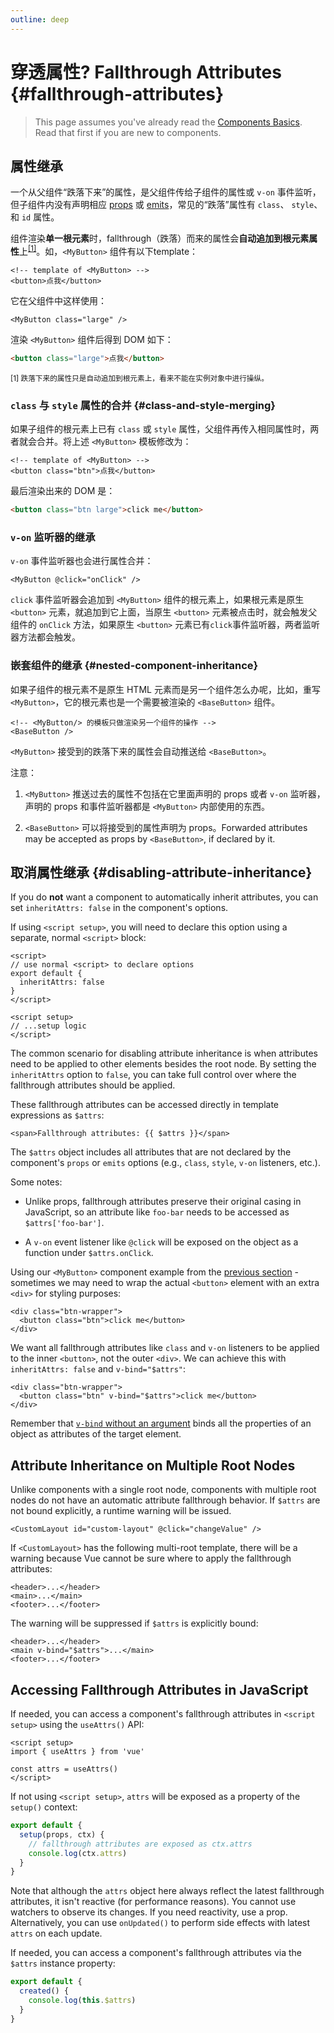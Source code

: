 ```yaml
---
outline: deep
---
```


# 穿透属性? Fallthrough Attributes {#fallthrough-attributes}

> This page assumes you've already read the [Components Basics](/guide/essentials/component-basics). Read that first if you are new to components.

## 属性继承

一个从父组件“跌落下来”的属性，是父组件传给子组件的属性或 `v-on` 事件监听，但子组件内没有声明相应 [props](./props) 或 [emits](./events.html#declaring-emitted-events)，常见的“跌落”属性有 `class`、 `style`、和 `id` 属性。

组件渲染**单一根元素**时，fallthrough（跌落）而来的属性会**自动追加到根元素属性**上<sup>[[1]](#footnote-1)</sup>。如，`<MyButton>` 组件有以下template：

```vue-html
<!-- template of <MyButton> -->
<button>点我</button>
```

它在父组件中这样使用：

```vue-html
<MyButton class="large" />
```

渲染 `<MyButton>` 组件后得到 DOM 如下：

```html
<button class="large">点我</button>
```

<small>
<div id="footnote-1">[1] 跌落下来的属性只是自动追加到根元素上，看来不能在实例对象中进行操纵。</div>
</small>

### `class` 与 `style` 属性的合并 {#class-and-style-merging}

如果子组件的根元素上已有 `class` 或 `style` 属性，父组件再传入相同属性时，两者就会合并。将上述 `<MyButton>` 模板修改为：

```vue-html
<!-- template of <MyButton> -->
<button class="btn">点我</button>
```

最后渲染出来的 DOM 是：

```html
<button class="btn large">click me</button>
```

### `v-on` 监听器的继承

`v-on` 事件监听器也会进行属性合并：

```vue-html
<MyButton @click="onClick" />
```

`click` 事件监听器会追加到 `<MyButton>` 组件的根元素上，如果根元素是原生 `<button>` 元素，就追加到它上面，当原生 `<button>` 元素被点击时，就会触发父组件的 `onClick` 方法，如果原生 `<button>` 元素已有`click`事件监听器，两者监听器方法都会触发。

### 嵌套组件的继承 {#nested-component-inheritance}

如果子组件的根元素不是原生 HTML 元素而是另一个组件怎么办呢，比如，重写 `<MyButton>`，它的根元素也是一个需要被渲染的 `<BaseButton>` 组件。 

```vue-html
<!-- <MyButton/> 的模板只做渲染另一个组件的操作 -->
<BaseButton />
```

`<MyButton>` 接受到的跌落下来的属性会自动推送给 `<BaseButton>`。

注意：

1. `<MyButton>` 推送过去的属性不包括在它里面声明的 props 或者 `v-on` 监听器，声明的 props 和事件监听器都是 `<MyButton>` 内部使用的东西。

2. `<BaseButton>` 可以将接受到的属性声明为 props。Forwarded attributes may be accepted as props by `<BaseButton>`, if declared by it.

## 取消属性继承 {#disabling-attribute-inheritance}

If you do **not** want a component to automatically inherit attributes, you can set `inheritAttrs: false` in the component's options.

<div class="composition-api">

If using `<script setup>`, you will need to declare this option using a separate, normal `<script>` block:

```vue
<script>
// use normal <script> to declare options
export default {
  inheritAttrs: false
}
</script>

<script setup>
// ...setup logic
</script>
```

</div>

The common scenario for disabling attribute inheritance is when attributes need to be applied to other elements besides the root node. By setting the `inheritAttrs` option to `false`, you can take full control over where the fallthrough attributes should be applied.

These fallthrough attributes can be accessed directly in template expressions as `$attrs`:

```vue-html
<span>Fallthrough attributes: {{ $attrs }}</span>
```

The `$attrs` object includes all attributes that are not declared by the component's `props` or `emits` options (e.g., `class`, `style`, `v-on` listeners, etc.).

Some notes:

- Unlike props, fallthrough attributes preserve their original casing in JavaScript, so an attribute like `foo-bar` needs to be accessed as `$attrs['foo-bar']`.

- A `v-on` event listener like `@click` will be exposed on the object as a function under `$attrs.onClick`.

Using our `<MyButton>` component example from the [previous section](#attribute-inheritance) - sometimes we may need to wrap the actual `<button>` element with an extra `<div>` for styling purposes:

```vue-html
<div class="btn-wrapper">
  <button class="btn">click me</button>
</div>
```

We want all fallthrough attributes like `class` and `v-on` listeners to be applied to the inner `<button>`, not the outer `<div>`. We can achieve this with `inheritAttrs: false` and `v-bind="$attrs"`:

```vue-html{2}
<div class="btn-wrapper">
  <button class="btn" v-bind="$attrs">click me</button>
</div>
```

Remember that [`v-bind` without an argument](/guide/essentials/template-syntax.html#dynamically-binding-multiple-attributes) binds all the properties of an object as attributes of the target element.

## Attribute Inheritance on Multiple Root Nodes

Unlike components with a single root node, components with multiple root nodes do not have an automatic attribute fallthrough behavior. If `$attrs` are not bound explicitly, a runtime warning will be issued.

```vue-html
<CustomLayout id="custom-layout" @click="changeValue" />
```

If `<CustomLayout>` has the following multi-root template, there will be a warning because Vue cannot be sure where to apply the fallthrough attributes:

```vue-html
<header>...</header>
<main>...</main>
<footer>...</footer>
```

The warning will be suppressed if `$attrs` is explicitly bound:

```vue-html{2}
<header>...</header>
<main v-bind="$attrs">...</main>
<footer>...</footer>
```

## Accessing Fallthrough Attributes in JavaScript

<div class="composition-api">

If needed, you can access a component's fallthrough attributes in `<script setup>` using the `useAttrs()` API:

```vue
<script setup>
import { useAttrs } from 'vue'

const attrs = useAttrs()
</script>
```

If not using `<script setup>`, `attrs` will be exposed as a property of the `setup()` context:

```js
export default {
  setup(props, ctx) {
    // fallthrough attributes are exposed as ctx.attrs
    console.log(ctx.attrs)
  }
}
```

Note that although the `attrs` object here always reflect the latest fallthrough attributes, it isn't reactive (for performance reasons). You cannot use watchers to observe its changes. If you need reactivity, use a prop. Alternatively, you can use `onUpdated()` to perform side effects with latest `attrs` on each update.

</div>

<div class="options-api">

If needed, you can access a component's fallthrough attributes via the `$attrs` instance property:

```js
export default {
  created() {
    console.log(this.$attrs)
  }
}
```

</div>
